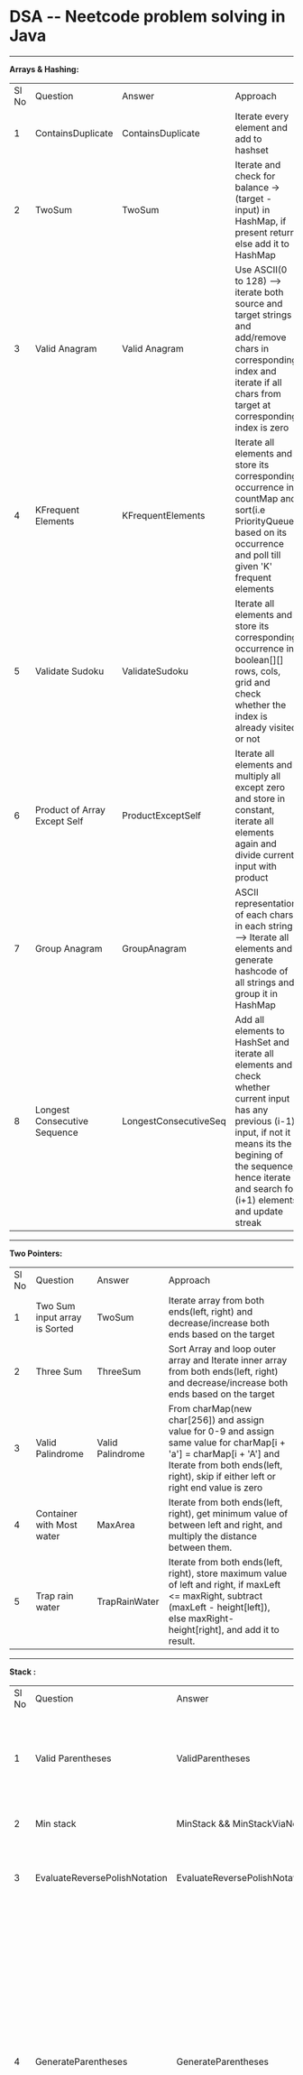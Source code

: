 <div>
<style>
	a {
      text-decoration: none;
   }
</style>
</div>

# DSA --  <a href="https://neetcode.io/roadmap">Neetcode</a> problem solving in Java

--------------------------------------------------------------------------------------------------------

**Arrays & Hashing:**

<table style="width:100%">
  <tr>
	<td>Sl No</td>
    <td>Question</td>
    <td>Answer</td>
    <td>Approach</td>
  </tr>
  <tr>
	<td>1</td>
    <td><a href="https://leetcode.com/problems/contains-duplicate/">ContainsDuplicate</a></td>
    <td><a href="https://github.com/sureshbabk19698/DataStructuresAndAlgo/blob/main/src/main/java/org/sk/arraysAndHashing/ContainsDuplicate.java">ContainsDuplicate</a></td>
    <td>Iterate every element and add to hashset</td>
  </tr>
  <tr>
	<td>2</td>
    <td><a href="https://leetcode.com/problems/two-sum/">TwoSum</a></td>
    <td><a href="https://github.com/sureshbabk19698/DataStructuresAndAlgo/blob/main/src/main/java/org/sk/arraysAndHashing/TwoSum.java">TwoSum</a></td>
    <td>Iterate and check for balance -> (target - input) in HashMap, if present return else add it to HashMap </td>
  </tr>
  <tr>
	<td>3</td>
    <td><a href="https://leetcode.com/problems/valid-anagram/">Valid Anagram</a></td>
    <td><a href="https://github.com/sureshbabk19698/DataStructuresAndAlgo/blob/main/src/main/java/org/sk/arraysAndHashing/IsAnagram.java">Valid Anagram</a></td>
    <td>Use ASCII(0 to 128) --> iterate both source and target strings and add/remove chars in corresponding index and iterate if all chars from target at corresponding index is zero</td>
  </tr>
  <tr>
	<td>4</td>
    <td><a href="https://leetcode.com/problems/top-k-frequent-elements/">KFrequent Elements</a></td>
    <td><a href="https://github.com/sureshbabk19698/DataStructuresAndAlgo/blob/main/src/main/java/org/sk/arraysAndHashing/KFrequentElements.java">KFrequentElements</a></td>
    <td>Iterate all elements and store its corresponding occurrence in countMap and sort(i.e PriorityQueue) based on its occurrence and poll till given 'K' frequent elements</td>
  </tr>
  <tr>
	<td>5</td>
    <td><a href="https://leetcode.com/problems/valid-sudoku/">Validate Sudoku</a></td>
    <td><a href="https://github.com/sureshbabk19698/DataStructuresAndAlgo/blob/main/src/main/java/org/sk/arraysAndHashing/ValidateSudoku.java">ValidateSudoku</a></td>
    <td>Iterate all elements and store its corresponding occurrence in boolean[][] rows, cols, grid and check whether the index is already visited or not</td>
  </tr>
  <tr>
	<td>6</td>
    <td><a href="https://leetcode.com/problems/product-of-array-except-self/">Product of Array Except Self</a></td>
    <td><a href="https://github.com/sureshbabk19698/DataStructuresAndAlgo/blob/main/src/main/java/org/sk/arraysAndHashing/ProductExceptSelf.java">ProductExceptSelf</a></td>
    <td>Iterate all elements and multiply all except zero and store in constant, iterate all elements again and divide current input with product</td>
  </tr>
  <tr>
	<td>7</td>
    <td><a href="https://leetcode.com/problems/group-anagrams/">Group Anagram</a></td>
    <td><a href="https://github.com/sureshbabk19698/DataStructuresAndAlgo/blob/main/src/main/java/org/sk/arraysAndHashing/GroupAnagram.java">GroupAnagram</a></td>
    <td>ASCII representation of each chars in each string --> Iterate all elements and generate hashcode of all strings and group it in HashMap</td>
  </tr>
  <tr>
	<td>8</td>
    <td><a href="https://leetcode.com/problems/longest-consecutive-sequence/">Longest Consecutive Sequence</a></td>
    <td><a href="https://github.com/sureshbabk19698/DataStructuresAndAlgo/blob/main/src/main/java/org/sk/arraysAndHashing/LongestConsecutiveSeq.java">LongestConsecutiveSeq</a></td>
    <td>Add all elements to HashSet and iterate all elements and check whether current input has any previous (i-1) input, if not it means its the begining of the sequence, hence iterate and search for (i+1) elements and update streak</td>
  </tr>
</table>
                   
--------------------------------------------------------------------------------------------------------
**Two Pointers:**

<table style="width:100%">
  <tr>
	<td>Sl No</td>
    <td>Question</td>
    <td>Answer</td>
    <td>Approach</td>
  </tr>
  <tr>
	<td>1</td>
    <td><a href="https://leetcode.com/problems/two-sum-ii-input-array-is-sorted/">Two Sum input array is Sorted</a></td>
    <td><a href="https://github.com/sureshbabk19698/DataStructuresAndAlgo/blob/main/src/main/java/org/sk/twopointers/TwoSum.java">TwoSum</a></td>
    <td>Iterate array from both ends(left, right) and decrease/increase both ends based on the target</td>
  </tr>
  <tr>
	<td>2</td>
    <td><a href="https://leetcode.com/problems/3sum/">Three Sum</a></td>
    <td><a href="https://github.com/sureshbabk19698/DataStructuresAndAlgo/blob/main/src/main/java/org/sk/twopointers/ThreeSum.java">ThreeSum</a></td>
    <td>Sort Array and loop outer array and Iterate inner array from both ends(left, right) and decrease/increase both ends based on the target</td>
  </tr>
  <tr>
	<td>3</td>
    <td><a href="https://leetcode.com/problems/valid-palindrome/">Valid Palindrome</a></td>
    <td><a href="https://github.com/sureshbabk19698/DataStructuresAndAlgo/blob/main/src/main/java/org/sk/twopointers/ValidPalindrome.java">Valid Palindrome</a></td>
    <td>From charMap(new char[256]) and assign value for 0-9 and assign same value for charMap[i + 'a'] = charMap[i + 'A'] and 
    Iterate from both ends(left, right), skip if either left or right end value is zero</td>
  </tr>
  <tr>
	<td>4</td>
    <td><a href="https://leetcode.com/problems/container-with-most-water/">Container with Most water</a></td>
    <td><a href="https://github.com/sureshbabk19698/DataStructuresAndAlgo/blob/main/src/main/java/org/sk/twopointers/MaxArea.java">MaxArea</a></td>
    <td>Iterate from both ends(left, right), get minimum value of between left and right, and multiply the distance between them.</td>
  </tr>
  <tr>
	<td>5</td>
    <td><a href="https://leetcode.com/problems/trapping-rain-water/description/">Trap rain water</a></td>
    <td><a href="https://github.com/sureshbabk19698/DataStructuresAndAlgo/blob/main/src/main/java/org/sk/twopointers/TrapRainWater.java">TrapRainWater</a></td>
    <td>Iterate from both ends(left, right), store maximum value of left and right, if maxLeft <= maxRight, subtract (maxLeft -  height[left]), else  maxRight-height[right], and add it to result.</td>
  </tr>
</table>

--------------------------------------------------------------------------------------------------------
**Stack :**

<table style="width:100%">
  <tr>
	<td>Sl No</td>
    <td>Question</td>
    <td>Answer</td>
    <td>Approach</td>
  </tr>
  <tr>
	<td>1</td>
    <td><a href="https://leetcode.com/problems/valid-parentheses/">Valid Parentheses</a></td>
    <td><a href="https://github.com/sureshbabk19698/DataStructuresAndAlgo/blob/main/src/main/java/org/sk/stack/ValidParentheses.java">ValidParentheses</a></td>
    <td>Iterate every element and add it to LinkedList.push(stack) if its open parentheses else poll last added open parentheses and validate</td>
  </tr>
  <tr>
	<td>2</td>
    <td><a href="https://leetcode.com/problems/min-stack/">Min stack</a></td>
    <td><a href="https://github.com/sureshbabk19698/DataStructuresAndAlgo/blob/main/src/main/java/org/sk/stack/MinStack.java">MinStack</a> && <a href="https://github.com/sureshbabk19698/DataStructuresAndAlgo/blob/main/src/main/java/org/sk/stack/MinStackViaNode.java">MinStackViaNode</a></td>
    <td>Store min value at each node level and return</td>
  </tr>
  <tr>
	<td>3</td>
    <td><a href="https://leetcode.com/problems/evaluate-reverse-polish-notation/">EvaluateReversePolishNotation</a></td>
    <td><a href="https://github.com/sureshbabk19698/DataStructuresAndAlgo/blob/main/src/main/java/org/sk/stack/EvaluateReversePolishNotation.java">EvaluateReversePolishNotation</a></td>
    <td>Iterate and add operands to stack and once encountered operators (+, -, /, *) poll last two operands and do the operation.</td>
  </tr>
  <tr>
	<td>4</td>
    <td><a href="https://leetcode.com/problems/generate-parentheses/">GenerateParentheses</a></td>
    <td><a href="https://github.com/sureshbabk19698/DataStructuresAndAlgo/blob/main/src/main/java/org/sk/stack/GenerateParentheses.java">GenerateParentheses</a></td>
    <td><strong>Backtracking Approach--></strong><br>
    <strong>Basic Conditions:</strong><br>
    1. Valid Parentheses will have open and close Parentheses at left and right places<br>
    2. Open and close parentheses will be in equal count.<br>
    <strong>Steps:</strong><br>
    So append open parentheses at beginning and limit appending the parentheses based on given <strong>n - input</strong> <br>
    and recursively call the same backtracking helper method and generate parentheses, <br>and 
	reduce string length once the required size is reached.
   </td>
  </tr>
   <tr>
	<td>5</td>
    <td><a href="https://leetcode.com/problems/daily-temperatures/">DailyTemperatures</a></td>
    <td><a href="https://github.com/sureshbabk19698/DataStructuresAndAlgo/blob/main/src/main/java/org/sk/stack/DailyTemperatures.java">DailyTemperatures</a></td>
    <td><strong>Monotic Decreasing Stack Approach--></strong><br>
    Store first day temperature in stack<br>
    Iterate temperatures - check if current day temp is warmer than prev day, <br>
    if so pop current day temp from stack and diff btw them is result,<br>
    and store current day temperature in stack.
    update Stack on every iteration, that previous days are properly populated on corresponding index<br>
	<strong>Note:</strong> Stack will always have decreasing order of temp
    </td>
  </tr>
 </table> 
 
--------------------------------------------------------------------------------------------------------
**Binary Search :**

<table style="width:100%">
  <tr>
	<td>Sl No</td>
    <td>Question</td>
    <td>Answer</td>
    <td>Approach</td>
  </tr>
  <tr>
	<td>1</td>
    <td><a href="https://leetcode.com/problems/binary-search/">Valid Parentheses</a></td>
    <td><a href="https://github.com/sureshbabk19698/DataStructuresAndAlgo/blob/main/src/main/java/org/sk/binarysearch/BinarySearch.java">BinarySearch</a></td>
    <td>Search target in Sorted array is Binary Search, hence  <br> 
    keep splitting/dividing the sorted array by mid value, <br>
    if target is greater than nums[mid], then assign left to mid + 1<br>
    else assign right to mid - 1<br>
    Loop until left<=right <br></td>
  </tr>
  <tr>
	<td>2</td>
    <td><a href="https://leetcode.com/problems/search-a-2d-matrix/">Search in 2D Matrix</a></td>
    <td><a href="https://github.com/sureshbabk19698/DataStructuresAndAlgo/blob/main/src/main/java/org/sk/binarysearch/TwoDBinarySearch.java">TwoDBinarySearch</a></td>
    <td>Find the row where the target is, follow same approach used for Binary Search</td>
  </tr>
  <tr>
	<td>3</td>
    <td><a href="https://leetcode.com/problems/find-minimum-in-rotated-sorted-array/">Search in 2D Matrix</a></td>
    <td><a href="https://github.com/sureshbabk19698/DataStructuresAndAlgo/blob/main/src/main/java/org/sk/binarysearch/MinimumRotatedSortedArray.java">MinimumRotatedSortedArray</a></td>
    <td>Find the minimum of the array, by Binary Search approach </td>
  </tr>
 </table> 
 
--------------------------------------------------------------------------------------------------------
**Sliding Window:**


<table style="width:100%">
  <tr>
	<td>Sl No</td>
    <td>Question</td>
    <td>Answer</td>
    <td>Approach</td>
  </tr>
  <tr>
	<td>1</td>
    <td><a href="https://leetcode.com/problems/longest-substring-without-repeating-characters/">Length of the longest substring</a></td>
    <td><a href="https://github.com/sureshbabk19698/DataStructuresAndAlgo/blob/main/src/main/java/org/sk/slidingwindow/LengthOfLongestSubstring.java">LengthOfLongestSubstring</a></td>
    <td>1. Initiate HashSet or new int[128] and fill arrays with -1<br> 
    Once re-encountered the same character<br>
    Reset window start index by adding +1 to last occurred index, and <br>
    update last occurred character array index to current<br>
    and find max between window( end - start + 1) and update MaxStreak<br>
    </td>
  </tr>
  <tr>
	<td>2</td>
    <td><a href="https://leetcode.com/problems/best-time-to-buy-and-sell-stock/">Max Profit</a></td>
    <td><a href="https://github.com/sureshbabk19698/DataStructuresAndAlgo/blob/main/src/main/java/org/sk/slidingwindow/MaxProfit.java">MaxProfit</a></td>
    <td>1. Start and Sell shares should be different days</br>
   </td>
  </tr>
 </table> 
 
 ---------------------------------------------------------------------------------------------------------
 
**Linked List:**


<table style="width:100%">
  <tr>
	<td>Sl No</td>
    <td>Question</td>
    <td>Answer</td>
    <td>Approach</td>
  </tr>
  <tr>
	<td>1</td>
    <td><a href="https://leetcode.com/problems/reverse-linked-list/">Reverse LinkedList</a></td>
    <td><a href="https://github.com/sureshbabk19698/DataStructuresAndAlgo/blob/main/src/main/java/org/sk/linkedlist/ReverseLinkedList.java">ReverseLinkedList</a></td>
    <td>Iterate until currentNode become empty<br> 
    1. getAndStore next value in a variable(nextElement)<br> 
    2. set current.next as previous<br>
    3. set previous value as current<br> 
    4. store current as = nextElement<br>
    </td>
  </tr>
  <tr>
	<td>2</td>
    <td><a href="https://leetcode.com/problems/merge-two-sorted-lists/">MergeTwoSortedLists</a></td>
    <td><a href="https://github.com/sureshbabk19698/DataStructuresAndAlgo/blob/main/src/main/java/org/sk/linkedlist/MergeTwoSortedLists.java">MergeTwoSortedLists</a></td>
    <td>Iterate until both list becomes empty<br> 
    1. find lowest value between both list and store in result<br> 
    2. pop result = result.next on end of every iteration<br>
    </td>
  </tr>
  <tr>
	<td>3</td>
    <td><a href="https://leetcode.com/problems/remove-nth-node-from-end-of-list/">RemoveNthNodeAtEndOfList</a></td>
    <td><a href="https://github.com/sureshbabk19698/DataStructuresAndAlgo/blob/main/src/main/java/org/sk/linkedlist/RemoveNthNodeAtEndOfList.java">RemoveNthNodeAtEndOfList</a></td>
    <td>To stop/find the nth position from the end of the list, we need two pointer approach<br> 
    1. Initiate dummy node with head, and Move right pointer to n times, and delay left pointer(do not move left ptr)<br> 
    2. Once right pointer shifted to n times, move both left and right pointer one by one<br>
    3. at one stage right pointer will become null and left pointer will be at the n - 1th position from the end<br>
    4. now set left.next as left.next.next</td>
  </tr>
 </table> 